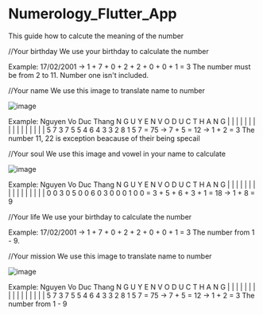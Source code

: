 # Numerology_Flutter_App
This guide how to calcute the meaning of the number

//Your birthday
We use your birthday to calculate the number

Example: 17/02/2001 ->  1 + 7 + 0 + 2 + 2 + 0 + 0 + 1 = 3
The number must be from 2 to 11. Number one isn't included.

//Your name
We use this image to translate name to number

![image](https://user-images.githubusercontent.com/74752886/138585505-3f499857-c5b9-46e1-995c-7197f72bb35a.png)

Example: Nguyen Vo Duc Thang
N G U Y E N V O D U C T H A N G
| | | | | | | | | | | | | | | | 
5 7 3 7 5 5 4 6 4 3 3 2 8 1 5 7 = 75 -> 7 + 5 = 12 -> 1 + 2 = 3
The number 11, 22 is exception beacause of their being specail

//Your soul
We use this image and vowel in your name to calculate

![image](https://user-images.githubusercontent.com/74752886/138586352-7f2b010c-ebef-41f3-901d-18b54cf6af58.png)

Example: Nguyen Vo Duc Thang
N G U Y E N V O D U C T H A N G
| | | | | | | | | | | | | | | | 
0 0 3 0 5 0 0 6 0 3 0 0 0 1 0 0 = 3 + 5 + 6 + 3 + 1 = 18 -> 1 + 8 = 9

//Your life
We use your birthday to calculate the number

Example: 17/02/2001 ->  1 + 7 + 0 + 2 + 2 + 0 + 0 + 1 = 3
The number from 1 - 9.

//Your mission
We use this image to translate name to number

![image](https://user-images.githubusercontent.com/74752886/138585505-3f499857-c5b9-46e1-995c-7197f72bb35a.png)

Example: Nguyen Vo Duc Thang
N G U Y E N V O D U C T H A N G
| | | | | | | | | | | | | | | | 
5 7 3 7 5 5 4 6 4 3 3 2 8 1 5 7 = 75 -> 7 + 5 = 12 -> 1 + 2 = 3
The number from 1 - 9










